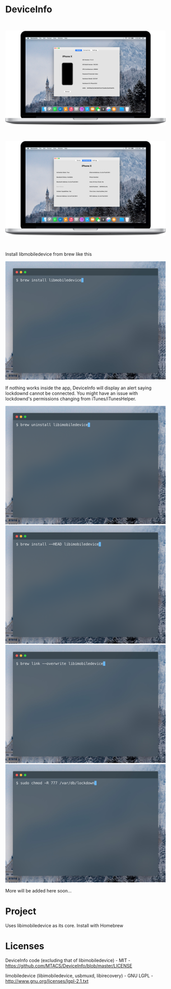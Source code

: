 # DeviceInfo

<br/>

![alt text](https://github.com/MTACS/DeviceInfo/blob/master/Images/Front%201.png "Front 1")

<br/>

![alt text](https://github.com/MTACS/DeviceInfo/blob/master/Images/Front%202.png "Front 2")

<br/>

Install libmobiledevice from brew like this

![alt text](https://github.com/MTACS/DeviceInfo/blob/master/Images/5.png "")

If nothing works inside the app, DeviceInfo will display an alert saying lockdownd cannot be connected. You might have an issue with lockdownd's permissions changing from iTunes/iTunesHelper.

![alt text](https://github.com/MTACS/DeviceInfo/blob/master/Images/1.png "")
![alt text](https://github.com/MTACS/DeviceInfo/blob/master/Images/2.png "")
![alt text](https://github.com/MTACS/DeviceInfo/blob/master/Images/3.png "")
![alt text](https://github.com/MTACS/DeviceInfo/blob/master/Images/4.png "")

More will be added here soon...

# Project

Uses libimobiledevice as its core. Install with Homebrew

# Licenses

DeviceInfo code (excluding that of libimobiledevice) - MIT - https://github.com/MTACS/DeviceInfo/blob/master/LICENSE

limobiledevice (libimobiledevice, usbmuxd, libirecovery) - GNU LGPL - http://www.gnu.org/licenses/lgpl-2.1.txt
